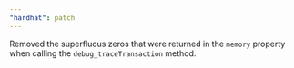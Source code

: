 ```yaml
---
"hardhat": patch
---
```


Removed the superfluous zeros that were returned in the `memory` property when calling the `debug_traceTransaction` method.

